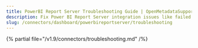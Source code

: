 ```yaml
---
title: PowerBI Report Server Troubleshooting Guide | OpenMetadataSupport
description: Fix Power BI Report Server integration issues like failed authentication, metadata extraction gaps, or visualization syncing.
slug: /connectors/dashboard/powerbireportserver/troubleshooting
---
```


{% partial file="/v1.9/connectors/troubleshooting.md" /%}
